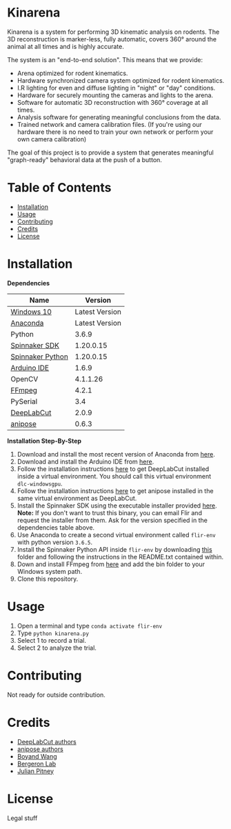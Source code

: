 # Kinarena

Kinarena is a system for performing 3D kinematic analysis on rodents. The 3D reconstruction is marker-less, fully automatic, covers 360° around the animal at all times and is highly accurate. 

The system is an "end-to-end solution". This means that we provide:

* Arena optimized for rodent kinematics.
* Hardware synchronized camera system optimized for rodent kinematics.
* I.R lighting for even and diffuse lighting in "night" or "day" conditions.
* Hardware for securely mounting the cameras and lights to the arena.
* Software for automatic 3D reconstruction with 360° coverage at all times.
* Analysis software for generating meaningful conclusions from the data.
* Trained network and camera  calibration files. (If you're using our hardware there is no need to train your own network or perform your own camera calibration)

The goal of this project is to provide a system that generates meaningful "graph-ready" behavioral data at the push of a button. 

# Table of Contents
* [Installation](#installation)
* [Usage](#usage)
* [Contributing](#contributing)
* [Credits](#credits)
* [License](#license)


# Installation
**Dependencies**

Name | Version
------------ | -------------
[Windows 10](https://www.microsoft.com/en-ca/windows/get-windows-10) | Latest Version
[Anaconda](https://www.anaconda.com/) | Latest Version
Python | 3.6.9
[Spinnaker SDK](https://drive.google.com/file/d/1ekqroxbpQbD4XAP_PvaEMywXw5San4l4/view?usp=sharing) | 1.20.0.15
[Spinnaker Python](https://drive.google.com/drive/folders/1aErW7o_pc7jhp2hj4MuVE-I-7R72fGmS?usp=sharing) | 1.20.0.15
[Arduino IDE](https://www.arduino.cc/en/main/OldSoftwareReleases) | 1.6.9
OpenCV | 4.1.1.26
[FFmpeg](https://www.ffmpeg.org/download.html#releases) | 4.2.1
PySerial | 3.4
[DeepLabCut](https://github.com/AlexEMG/DeepLabCut) | 2.0.9
[anipose](https://github.com/lambdaloop/anipose) | 0.6.3

**Installation Step-By-Step**

1. Download and install the most recent version of Anaconda from [here](https://www.anaconda.com/).
2. Download and install the Arduino IDE from [here](https://www.arduino.cc/en/main/OldSoftwareReleases).
3. Follow the installation instructions [here](https://github.com/AlexEMG/DeepLabCut/blob/master/docs/installation.md) to get DeepLabCut installed inside a virtual environment. You should call this virtual environment ``dlc-windowsgpu``.
4. Follow the installation instructions [here](https://github.com/lambdaloop/anipose) to get anipose installed in the same virtual environment as DeepLabCut.
5. Install the Spinnaker SDK using the executable installer provided [here](https://drive.google.com/file/d/1ekqroxbpQbD4XAP_PvaEMywXw5San4l4/view?usp=sharing). **Note:** If you don't want to trust this binary, you can email Flir and request the installer from them. Ask for the version specified in the dependencies table above.
6. Use Anaconda to create a second virtual environment called ``flir-env`` with python version ``3.6.5``.
7. Install the Spinnaker Python API inside ``flir-env`` by downloading [this]() folder and following the instructions in the README.txt contained within. 
8. Down and install FFmpeg from [here](https://www.ffmpeg.org/download.html#releases) and add the bin folder to your Windows system path.
9. Clone this repository.
# Usage

1. Open a terminal and type ``conda activate flir-env``
2. Type ``python kinarena.py``
3. Select 1 to record a trial.
4. Select 2 to analyze the trial. 

# Contributing
Not ready for outside contribution.
# Credits
* [DeepLabCut authors](http://www.mousemotorlab.org/deeplabcut)
* [anipose authors](https://github.com/lambdaloop)
* [Boyand Wang](jwang149@gmail.com)
* [Bergeron Lab](jwang149@gmail.com)
* [Julian Pitney](www.julianpitney.com)

# License
Legal stuff


